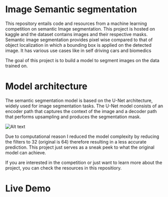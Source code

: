 # Image Semantic segmentation

This repository entails code and resources from a machine learning competition on semantic Image segmentation.
This project is hosted on kaggle and the dataset contains images and their respective masks. Semantic image segmentation provides pixel wise compared to that of object localization in which a bounding box is applied on the detected image. It has various use cases like in self driving cars and biomedics

The goal of this project is to build a model to segment images on the data trained on. 

# Model architecture
The semantic segmentation model is based on the U-Net architecture, widely used for image segmentation tasks. The U-Net model consists of an encoder path that captures the context of the image and a decoder path that performs upsampling and produces the segmentation mask.

![Alt text](https://lmb.informatik.uni-freiburg.de/people/ronneber/u-net/u-net-architecture.png)

Due to computational reason I reduced the model complexity by reducing the filters to 32 (original is 64) therefore resulting in a less accurate prediction. This project just serves as a sneak peek to what the original model can achieve.


If you are interested in the competition or just want to learn more about the project, you can check the resources in this repositiory.


# Live Demo
